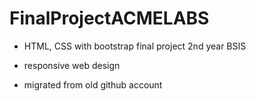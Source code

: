 # FinalProjectACMELABS
  - HTML, CSS with bootstrap final project 2nd year BSIS
  - responsive web design


  - migrated from old github account
